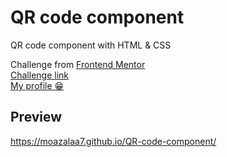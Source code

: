 # QR code component

QR code component with HTML & CSS

Challenge from [Frontend Mentor](https://www.frontendmentor.io/) <br>
[Challenge link](https://www.frontendmentor.io/challenges/qr-code-component-iux_sIO_H) <br>
[My profile :grin:](https://www.frontendmentor.io/profile/MoazAlaa7)

## Preview
https://moazalaa7.github.io/QR-code-component/

